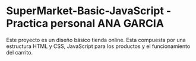 # SuperMarket-Basic-JavaScript - Practica personal ANA GARCIA
Este proyecto es un diseño básico tienda online. 
Esta compuesta por una estructura HTML y CSS, 
JavaScript para los productos y el funcionamiento del carrito.
